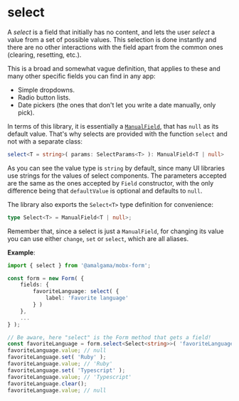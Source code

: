 # select

A *select* is a field that initially has no content, and lets the user *select* a value from a set of possible values. This selection is done instantly and there are no other interactions with the field apart from the common ones (clearing, resetting, etc.).

This is a broad and somewhat vague definition, that applies to these and many other specific fields you can find in any app:
- Simple dropdowns.
- Radio button lists.
- Date pickers (the ones that don't let you write a date manually, only pick).

In terms of this library, it is essentially a [`ManualField`](ManualField.md), that has `null` as its default value. That's why selects are provided with the function `select` and not with a separate class:

```ts
select<T = string>( params: SelectParams<T> ): ManualField<T | null>
```

As you can see the value type is `string` by default, since many UI libraries use strings for the values of select components. The parameters accepted are the same as the ones accepted by `Field` constructor, with the only difference being that `defaultValue` is optional and defaults to `null`.

The library also exports the `Select<T>` type definition for convenience:

```ts
type Select<T> = ManualField<T | null>;
```

Remember that, since a select is just a `ManualField`, for changing its value you can use either `change`, `set` or `select`, which are all aliases.

**Example**:

```ts
import { select } from '@amalgama/mobx-form';

const form = new Form( {
	fields: {
		favoriteLanguage: select( {
			label: 'Favorite language'
		} )
	},
	...
} );

// Be aware, here "select" is the Form method that gets a field!
const favoriteLanguage = form.select<Select<string>>( 'favoriteLanguage' );
favoriteLanguage.value; // null
favoriteLanguage.set( 'Ruby' );
favoriteLanguage.value; // 'Ruby'
favoriteLanguage.set( 'Typescript' );
favoriteLanguage.value; // 'Typescript'
favoriteLanguage.clear();
favoriteLanguage.value; // null
```

